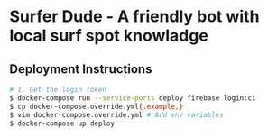 # Surfer Dude - A friendly bot with local surf spot knowladge

## Deployment Instructions

```bash
# 1. Get the login token
$ docker-compose run --service-ports deploy firebase login:ci
$ cp docker-compose.override.yml{.example,}
$ vim docker-compose.override.yml # Add env variables
$ docker-compose up deploy
```
